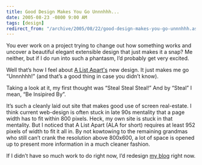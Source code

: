```yaml
---
title: Good Design Makes You Go Unnnhhh...
date: 2005-08-23 -0800 9:00 AM
tags: [design]
redirect_from: "/archive/2005/08/22/good-design-makes-you-go-unnnhhh.aspx/"
---
```


You ever work on a project trying to change out how something works and
uncover a beautiful elegant extensible design that just makes it a snap?
Me neither, but if I do run into such a phantasm, I’d probably get very
excited.

Well that’s how I feel about [A List Apart's](http://www.alistapart.com/) new design. It just makes me go
“Unnnhhh!” (and that’s a good thing in case you didn’t know).

Taking a look at it, my first thought was “Steal Steal Steal!” And by
“Steal” I mean, “Be Insipired By”.

It’s such a cleanly laid out site that makes good use of screen
real-estate. I think current web-design is often stuck in late 90s
mentality that a page width has to fit within 800 pixels. Heck, my own
site is stuck in that mentality. But I noticed that A List Apart (ALA
for short) requires at least 952 pixels of width to fit it all in. By
not kowtowing to the remaining grandmas who still can’t crank the
resolution above 800x600, a lot of space is opened up to present more
information in a much cleaner fashion.

If I didn’t have so much work to do right now, I’d redesign [my
blog](https://haacked.com/) right now.

